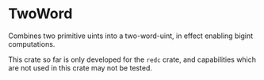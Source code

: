 # TwoWord

Combines two primitive uints into a two-word-uint, in effect enabling bigint computations.

This crate so far is only developed for the `redc` crate, and capabilities which are not used in this crate may not be tested.
